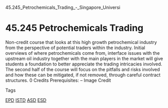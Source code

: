 45.245_Petrochemicals_Trading_-_Singapore_Universi



45.245 Petrochemicals Trading
=============================

Non-credit course that looks at this high growth petrochemical industry from the perspective of potential traders within the industry. Initial overviews of where petrochemicals come from, interface issues with the upstream oil industry together with the main players in the market will give students a foundation to better appreciate the trading intricacies involved. The second half of the course will focus on the pitfalls and risks involved and how these can be mitigated, if not removed, through careful contract structures. 0 Credits Prerequisites: – Image Credit

Tags

[EPD](/education/undergraduate/courses/?pillar-cluster=44)
[ISTD](/education/undergraduate/courses/?pillar-cluster=11)
[ASD](/education/undergraduate/courses/?pillar-cluster=1167)
[ESD](/education/undergraduate/courses/?pillar-cluster=99)

